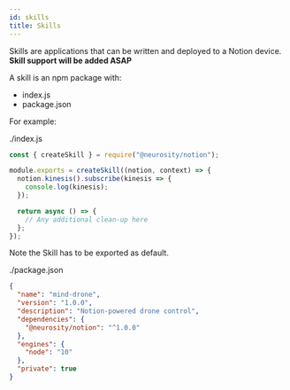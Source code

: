 ```yaml
---
id: skills
title: Skills
---
```

Skills are applications that can be written and deployed to a Notion device. **Skill support will be added ASAP**

A skill is an npm package with:

- index.js
- package.json

For example:

./index.js

```js
const { createSkill } = require("@neurosity/notion");

module.exports = createSkill((notion, context) => {
  notion.kinesis().subscribe(kinesis => {
    console.log(kinesis);
  });

  return async () => {
    // Any additional clean-up here
  };
});
```

Note the Skill has to be exported as default.

./package.json

```json
{
  "name": "mind-drone",
  "version": "1.0.0",
  "description": "Notion-powered drone control",
  "dependencies": {
    "@neurosity/notion": "^1.0.0"
  },
  "engines": {
    "node": "10"
  },
  "private": true
}
```